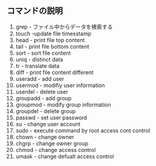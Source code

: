 ## コマンドの説明

1. grep - ファイル中からデータを検索する
1. touch -update file timesstamp  
1. head - print file top content
1. tail - print file bottom content
1. sort - sort file content
1. uniq - distinct data
1. tr - translate data
1. diff - print file content different
1. useradd - add user
1. usermod - modifiy user information
1. userdel - delete user
1. groupadd - add group
1. groupmod - modify group information
1. groupdel - delete group
1. passwd - set user password
1. su - change user account
1. sudo - execute command by root access cont control
1. chown - change owner
1. chgrp - change owner group
1. chmod - change access control
1. umask - change defualt access control
